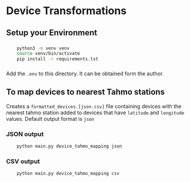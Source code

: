 # Device Transformations

## Setup your Environment
###
```bash
    python3 -m venv venv
    source venv/bin/activate
    pip install -r requirements.txt
```
###
Add the `.env` to this directory. It can be obtained form the author. 
## To map devices to nearest Tahmo stations
Creates a `formatted_devices.[json.csv]` file containing devices with the nearest tahmo station added to devices that have `latitude` and `longitude` values. Default output format is `json`
### JSON output
```bash
    python main.py device_tahmo_mapping json
```
### CSV output
```bash
    python main.py device_tahmo_mapping csv
```
